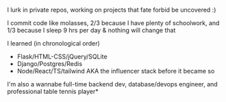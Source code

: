 <!-- ### Hi there 👋 -->

I lurk in private repos, working on projects that fate forbid be uncovered :) 

I commit code like molasses, 2/3 because I have plenty of schoolwork, and 1/3 because I sleep 9 hrs per day & nothing will change that

I learned (in chronological order) 
 - Flask/HTML-CSS/jQuery/SQLite
 - Django/Postgres/Redis
 - Node/React/TS/tailwind AKA the influencer stack before it became so

I'm also a wannabe full-time backend dev, database/devops engineer, and professional table tennis player*

<!--
**crimsonpython24/crimsonpython24** is a ✨ _special_ ✨ repository because its `README.md` (this file) appears on your GitHub profile.

Here are some ideas to get you started:

- 🔭 I’m currently working on ...
- 🌱 I’m currently learning ...
- 👯 I’m looking to collaborate on ...
- 🤔 I’m looking for help with ...
- 💬 Ask me about ...
- 📫 How to reach me: ...
- 😄 Pronouns: ...
- ⚡ Fun fact: ...
-->
